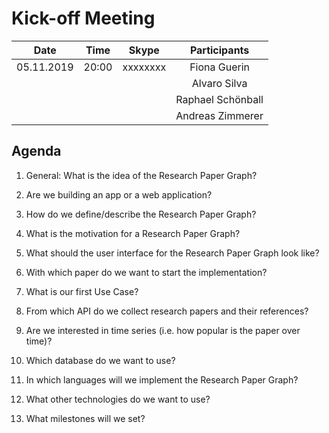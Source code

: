 # Kick-off Meeting
| Date       | Time  | Skype    | Participants      |
|------------|:-----:|:--------:|:-----------------:|
| 05.11.2019 | 20:00 | xxxxxxxx | Fiona Guerin      |
|            |       |          | Alvaro Silva      |
|            |       |          | Raphael Schönball |
|            |       |          | Andreas Zimmerer  |

## Agenda
1. General: What is the idea of the Research Paper Graph?

2. Are we building an app or a web application?

3. How do we define/describe the Research Paper Graph?

4. What is the motivation for a Research Paper Graph?

5. What should the user interface for the Research Paper Graph look like?

6. With which paper do we want to start the implementation?

7. What is our first Use Case?

8. From which API do we collect research papers and their references?

9. Are we interested in time series (i.e. how popular is the paper over time)?

10. Which database do we want to use? 

11. In which languages will we implement the Research Paper Graph?

12. What other technologies do we want to use? 

13. What milestones will we set? 
